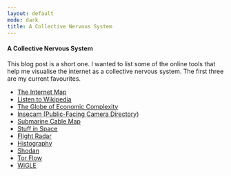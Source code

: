 ```yaml
---
layout: default
mode: dark
title: A Collective Nervous System
---
```

<h4>A Collective Nervous System</h4>
<p>This blog post is a short one. I wanted to list some of the online tools that help me visualise the internet as 
    a collective nervous system. The first three are my current favourites.
</p>
<p><ul>
    <li><a class="nav-link-dark hover-animation" href="http://internet-map.net/">The Internet Map</a></li>
    <li><a class="nav-link-dark hover-animation" href="http://listen.hatnote.com/">Listen to Wikipedia</a></li>
    <li><a class="nav-link-dark hover-animation" href="http://globe.cid.harvard.edu/">The Globe of Economic Complexity</a></li>
    <li><a class="nav-link-dark hover-animation" href="http://www.insecam.org/">Insecam (Public-Facing Camera Directory)</a></li>
    <li><a class="nav-link-dark hover-animation" href="https://www.submarinecablemap.com/">Submarine Cable Map</a></li>
    <li><a class="nav-link-dark hover-animation" href="https://sky.rogue.space/">Stuff in Space</a></li>
    <li><a class="nav-link-dark hover-animation" href="https://www.flightradar24.com/">Flight Radar</a></li>
    <li><a class="nav-link-dark hover-animation" href="https://histography.io/">Histography</a></li>
    <li><a class="nav-link-dark hover-animation" href="https://www.shodan.io/">Shodan</a></li>
    <li><a class="nav-link-dark hover-animation" href="https://torflow.uncharted.software/">Tor Flow</a></li>
    <li><a class="nav-link-dark hover-animation" href="https://www.wigle.net/">WiGLE</a></li>
</ul></p>